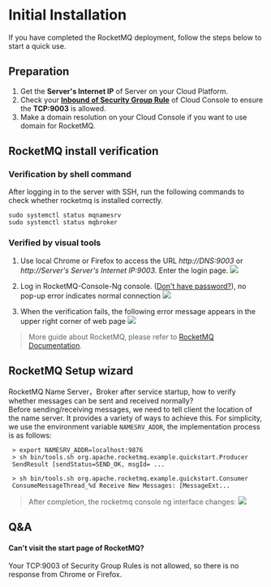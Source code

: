 # Initial Installation

If you have completed the RocketMQ deployment, follow the steps below to start a quick use.

## Preparation

1. Get the **Server's Internet IP** of Server on your Cloud Platform.
2. Check your **[Inbound of Security Group Rule](https://support.websoft9.com/docs/faq/tech-instance.html)** of Cloud Console to ensure the **TCP:9003** is allowed.
3. Make a domain resolution on your Cloud Console if you want to use domain for RocketMQ.

## RocketMQ install verification

### Verification by shell command

After logging in to the server with SSH, run the following commands to check whether rocketmq is installed correctly.
```
sudo systemctl status mqnamesrv
sudo systemctl status mqbroker

```

### Verified by visual tools

1. Use local Chrome or Firefox to access the URL *http://DNS:9003* or *http://Server's Server's Internet IP:9003*. Enter the login page.
   ![](https://libs.websoft9.com/Websoft9/DocsPicture/en/rocketmq/rocketmq-loginonly-websoft9.png)

2. Log in RocketMQ-Console-Ng console. ([Don't have password?](/stack-accounts.md#rocketmq)), no pop-up error indicates normal connection 
   ![](https://libs.websoft9.com/Websoft9/DocsPicture/en/rocketmq/rocketmq-console-websoft9.png)

3. When the verification fails, the following error message appears in the upper right corner of web page
   ![](https://libs.websoft9.com/Websoft9/DocsPicture/en/rocketmq/rocketmq-error-websoft9.png)

 > More guide about RocketMQ, please refer to [RocketMQ Documentation](http://rocketmq.apache.org/docs/quick-start/).

## RocketMQ Setup wizard

RocketMQ Name Server，Broker after service startup, how to verify whether messages can be sent and received normally?  
Before sending/receiving messages, we need to tell client the location of the name server. It provides a variety of ways to achieve this. For simplicity, we use the environment variable `NAMESRV_ADDR`, the implementation process is as follows:
```
 > export NAMESRV_ADDR=localhost:9876
 > sh bin/tools.sh org.apache.rocketmq.example.quickstart.Producer
 SendResult [sendStatus=SEND_OK, msgId= ...

 > sh bin/tools.sh org.apache.rocketmq.example.quickstart.Consumer
 ConsumeMessageThread_%d Receive New Messages: [MessageExt...
```
 >After completion, the rocketmq console ng interface changes:
 ![](https://libs.websoft9.com/Websoft9/DocsPicture/en/rocketmq/rocketmq-send-websoft9.png)

## Q&A

#### Can't visit the start page of RocketMQ?

Your TCP:9003 of Security Group Rules is not allowed, so there is no response from Chrome or Firefox.
